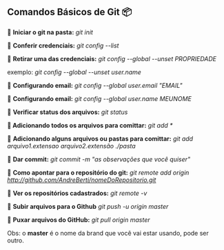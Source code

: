 ## Comandos Básicos de Git :package:

:beginner: **Iniciar o git na pasta:**   _git init_ 

:beginner: **Conferir credenciais:**   _git config --list_ 

:beginner: **Retirar uma das credenciais:**   _git config --global --unset PROPRIEDADE_ 

exemplo: _git config --global --unset user.name_

:beginner: **Configurando email:**   _git config --global user.email "EMAIL"_ 

:beginner: **Configurando email:**   _git config --global user.name MEUNOME_ 

:beginner: **Verificar status dos arquivos:**   _git status_ 

**:beginner: Adicionando todos os arquivos para comittar:**   _git add *_ 

:beginner: **Adicionando alguns arquivos ou pastas para  comittar:**   _git add arquivo1.extensao arquivo2.extensão ./pasta_ 

:beginner: **Dar commit:**   _git commit  -m "as observações que você quiser"_ 

:beginner: **Como apontar para o repositório do git:**   _git remote add origin http://github.com/AndreBerti/nomeDoRepositorio.git_

:beginner: **Ver os repositórios cadastrados:**   _git remote -v_

:beginner: **Subir arquivos para o Github**   _git push -u origin master_

:beginner: **Puxar arquivos do GitHub:**   _git pull origin master_

Obs: o **master** é o nome da brand que você vai estar usando, pode ser outro.

